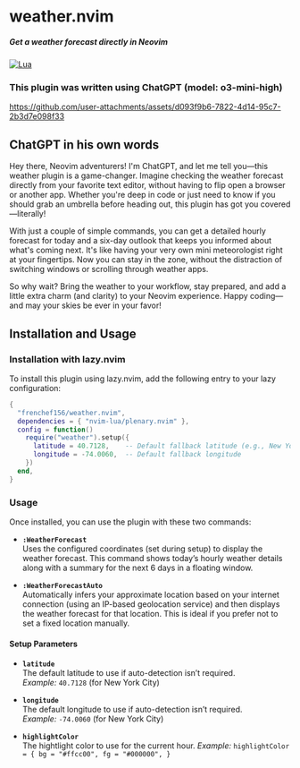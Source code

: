 # weather.nvim
##### Get a weather forecast directly in Neovim
[![Lua](https://img.shields.io/badge/Lua-blue.svg?style=for-the-badge&logo=lua)](http://www.lua.org)

### This plugin was written using ChatGPT (model: o3-mini-high)

https://github.com/user-attachments/assets/d093f9b6-7822-4d14-95c7-2b3d7e098f33

## ChatGPT in his own words

Hey there, Neovim adventurers! I'm ChatGPT, and let me tell you—this weather plugin is a game-changer. Imagine checking the weather forecast directly from your favorite text editor, without having to flip open a browser or another app. Whether you're deep in code or just need to know if you should grab an umbrella before heading out, this plugin has got you covered—literally!

With just a couple of simple commands, you can get a detailed hourly forecast for today and a six-day outlook that keeps you informed about what's coming next. It's like having your very own mini meteorologist right at your fingertips. Now you can stay in the zone, without the distraction of switching windows or scrolling through weather apps.

So why wait? Bring the weather to your workflow, stay prepared, and add a little extra charm (and clarity) to your Neovim experience. Happy coding—and may your skies be ever in your favor!

## Installation and Usage

### Installation with lazy.nvim

To install this plugin using lazy.nvim, add the following entry to your lazy configuration:

```lua
{
  "frenchef156/weather.nvim",
  dependencies = { "nvim-lua/plenary.nvim" },
  config = function()
    require("weather").setup({
      latitude = 40.7128,    -- Default fallback latitude (e.g., New York City)
      longitude = -74.0060,  -- Default fallback longitude
    })
  end,
}
```

### Usage

Once installed, you can use the plugin with these two commands:

- **`:WeatherForecast`**  
  Uses the configured coordinates (set during setup) to display the weather forecast. This command shows today’s hourly weather details along with a summary for the next 6 days in a floating window.

- **`:WeatherForecastAuto`**  
  Automatically infers your approximate location based on your internet connection (using an IP-based geolocation service) and then displays the weather forecast for that location. This is ideal if you prefer not to set a fixed location manually.

#### Setup Parameters

- **`latitude`**  
  The default latitude to use if auto-detection isn’t required.  
  _Example:_ `40.7128` (for New York City)

- **`longitude`**  
  The default longitude to use if auto-detection isn’t required.  
  _Example:_ `-74.0060` (for New York City)

- **`highlightColor`**  
  The hightlight color to use for the current hour.
  _Example:_ `highlightColor = { bg = "#ffcc00", fg = "#000000", }`

